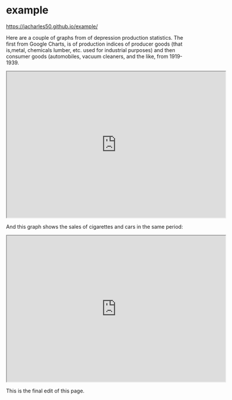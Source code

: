 # example


https://jacharles50.github.io/example/

Here are a couple of graphs from of depression production statistics.  The first from Google Charts, is of production indices of producer goods (that is,metal, chemicals lumber, etc. used for industrial purposes)  and then consumer goods (automobiles, vacuum cleaners, and the like, from 1919-1939. 

<iframe src="https://docs.google.com/spreadsheets/d/e/2PACX-1vSZhQ87qVl-gxcescFJZ-jiKmse1PXtbhe6TxXrXj3KnG4gpeuJC6fe43vNsgLyZBIqSYsTkz4zHJgY/pubchart?oid=1634783592&format=interactive" width="600px" height= "400px"></iframe>

And this graph shows the sales of cigarettes and cars in the same period:  
<iframe src="https://public.tableau.com/views/Depressionstats/Sheet2?:showVizHome=no&:embed=true" width="600px" height= "400px"></iframe>

This is the final edit of this page.












